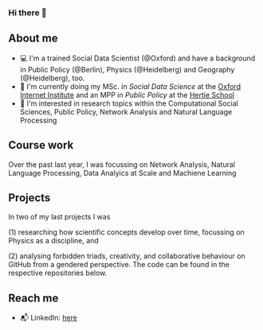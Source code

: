 ### Hi there 👋

## About me

- :computer: I'm a trained Social Data Scientist (@Oxford) and have a background in Public Policy (@Berlin), Physics (@Heidelberg) and Geography (@Heidelberg), too. 
- :school: I'm currently doing my MSc. in _Social Data Science_ at the [Oxford Internet Institute](https://www.oii.ox.ac.uk) and an MPP in _Public Policy_ at the [Hertie School](https://www.hertie-school.org/en/) 
- :microscope: I'm interested in research topics within the Computational Social Sciences, Public Policy, Network Analysis and Natural Language Processing  

## Course work

Over the past last year, I was focussing on Network Analysis, Natural Language Processing, Data Analyics at Scale and Machiene Learning 

## Projects

In two of my last projects I was 

(1) researching how scientific concepts develop over time, focussing on Physics as a discipline, and              

(2) analysing forbidden triads, creativity, and collaborative behaviour on GitHub from a gendered perspective. 
The code can be found in the respective repositories below. 

## Reach me

- :mailbox_with_mail: LinkedIn: [here](https://www.linkedin.com/in/alexandra-r-222538188/)


<!--
**AlexandraRoko/AlexandraRoko** is a ✨ _special_ ✨ repository because its `README.md` (this file) appears on your GitHub profile.

Here are some ideas to get you started:

- 🔭 I’m currently working on ...
- 🌱 I’m currently learning ...
- 👯 I’m looking to collaborate on ...
- 🤔 I’m looking for help with ...
- 💬 Ask me about ...
- 📫 How to reach me: ...
- 😄 Pronouns: ...
- ⚡ Fun fact: ...
-->
